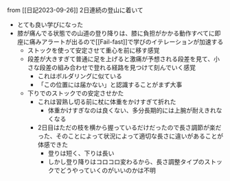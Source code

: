 
from [[日記2023-09-26]]
2日連続の登山に着いて
- とても良い学びになった
- 膝が痛んでる状態での山道の登り降りは、膝に負担がかかる動作すべてに即座に痛みアラートが出るので[[Fail-fast]]で学びのイテレーションが加速する
    - ストックを使って安定させて重心を前に移す感覚
    - 段差が大きすぎて普通に足を上げると激痛が予想される段差を見て、小さな段差の組み合わせで登れる経路を見つけて刻んでいく感覚
        - これはボルダリングに似ている
        - 「この位置には届かない」と認識することがまず大事
    - 下りでのストックでの安定させかた
        - これは習熟し切る前に杖に体重をかけすぎて折れた
            - 体重かけすぎなのは良くない、多分長期的には上腕が耐えきれなくなる
        - 2日目はただの枝を横から握っているだけだったので長さ調節が楽だった、そのことによって状況によって適切な長さに違いがあることが体感できた
            - 登りは短く、下りは長い
            - しかし登り降りはコロコロ変わるから、長さ調整タイプのストックでどうやっていくのがいいのかは不明
